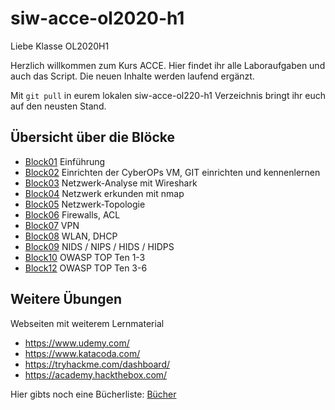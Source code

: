 # siw-acce-ol2020-h1

Liebe Klasse OL2020H1

Herzlich willkommen zum Kurs ACCE. Hier findet ihr alle Laboraufgaben und auch das Script. Die neuen Inhalte werden laufend ergänzt.

Mit ```git pull``` in eurem lokalen siw-acce-ol220-h1 Verzeichnis bringt ihr euch auf den neusten Stand.

## Übersicht über die Blöcke

* [Block01](Block01) Einführung
* [Block02](Block02) Einrichten der CyberOPs VM, GIT einrichten und kennenlernen
* [Block03](Block03) Netzwerk-Analyse mit Wireshark
* [Block04](Block04) Netzwerk erkunden mit nmap
* [Block05](Block05) Netzwerk-Topologie
* [Block06](Block06) Firewalls, ACL
* [Block07](Block07) VPN
* [Block08](Block08) WLAN, DHCP
* [Block09](Block09) NIDS / NIPS / HIDS / HIDPS
* [Block10](Block10) OWASP TOP Ten 1-3
* [Block12](Block12) OWASP TOP Ten 3-6

## Weitere Übungen

Webseiten mit weiterem Lernmaterial

* https://www.udemy.com/
* https://www.katacoda.com/
* https://tryhackme.com/dashboard/
* https://academy.hackthebox.com/

Hier gibts noch eine Bücherliste: [Bücher](ACCE_Buchempfehlungen.pptx)
